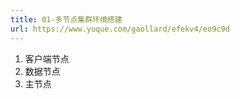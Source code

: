 ```yaml
---
title: 01-多节点集群环境搭建
url: https://www.yuque.com/gaollard/efekv4/eo9c9d
---
```


1. 客户端节点
2. 数据节点
3. 主节点
